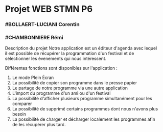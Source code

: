 # Projet WEB STMN P6
### #BOLLAERT-LUCIANI Corentin
### #CHAMBONNIERE Rémi

Description du projet
Notre application est un éditeur d'agenda avec lequel il est possible de récupérer la programmation d'un festival et de sélectionner les évenements qui nous intéressent.

Différentes fonctions sont disponibles sur l'application :

1. Le mode Plein Écran
2. La possibilité de copier son programme dans le presse papier
3. Le partage de notre programme via une autre application
4. L'import du programme d'un ami ou d'un festival
5. La possibilité d'afficher plusieurs programme simultanément pour les comparer
6. La possibilité de supprimé certains programmes dont nous n'avons plus besoin
7. La possibilité de charger et décharger localement les programmes afin de les récupérer plus tard.